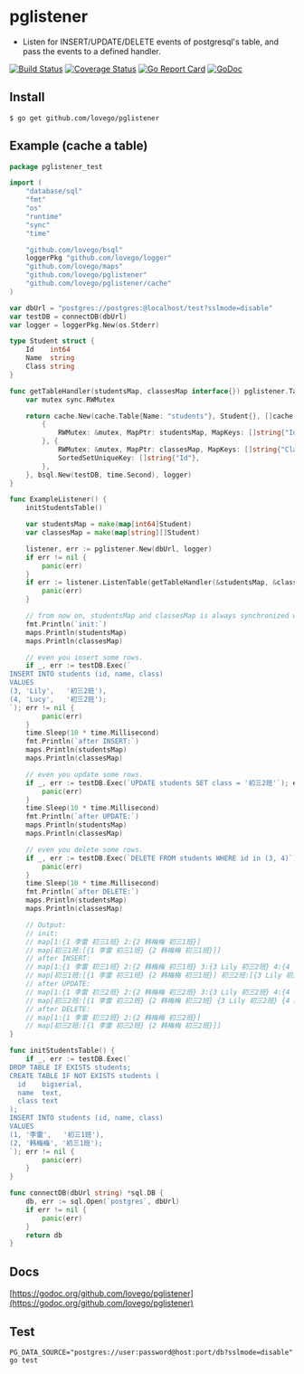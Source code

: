 # pglistener
- Listen for INSERT/UPDATE/DELETE events of postgresql's table, and pass the events to a defined handler.

[![Build Status](https://travis-ci.org/lovego/pglistener.svg?branch=master)](https://travis-ci.org/lovego/pglistener)
[![Coverage Status](https://img.shields.io/coveralls/github/lovego/pglistener/master.svg)](https://coveralls.io/github/lovego/pglistener?branch=master)
[![Go Report Card](https://goreportcard.com/badge/github.com/lovego/pglistener)](https://goreportcard.com/report/github.com/lovego/pglistener)
[![GoDoc](https://godoc.org/github.com/lovego/pglistener?status.svg)](https://godoc.org/github.com/lovego/pglistener)

## Install
`$ go get github.com/lovego/pglistener`

## Example (cache a table)
```go
package pglistener_test

import (
    "database/sql"
    "fmt"
    "os"
    "runtime"
    "sync"
    "time"

    "github.com/lovego/bsql"
    loggerPkg "github.com/lovego/logger"
    "github.com/lovego/maps"
    "github.com/lovego/pglistener"
    "github.com/lovego/pglistener/cache"
)

var dbUrl = "postgres://postgres:@localhost/test?sslmode=disable"
var testDB = connectDB(dbUrl)
var logger = loggerPkg.New(os.Stderr)

type Student struct {
    Id    int64
    Name  string
    Class string
}

func getTableHandler(studentsMap, classesMap interface{}) pglistener.TableHandler {
    var mutex sync.RWMutex

    return cache.New(cache.Table{Name: "students"}, Student{}, []cache.Data{
        {
            RWMutex: &mutex, MapPtr: studentsMap, MapKeys: []string{"Id"},
        }, {
            RWMutex: &mutex, MapPtr: classesMap, MapKeys: []string{"Class"},
            SortedSetUniqueKey: []string{"Id"},
        },
    }, bsql.New(testDB, time.Second), logger)
}

func ExampleListener() {
    initStudentsTable()

    var studentsMap = make(map[int64]Student)
    var classesMap = make(map[string][]Student)

    listener, err := pglistener.New(dbUrl, logger)
    if err != nil {
        panic(err)
    }
    if err := listener.ListenTable(getTableHandler(&studentsMap, &classesMap)); err != nil {
        panic(err)
    }

    // from now on, studentsMap and classesMap is always synchronized with students table.
    fmt.Println(`init:`)
    maps.Println(studentsMap)
    maps.Println(classesMap)

    // even you insert some rows.
    if _, err := testDB.Exec(`
INSERT INTO students (id, name, class)
VALUES
(3, 'Lily',   '初三2班'),
(4, 'Lucy',   '初三2班');
`); err != nil {
        panic(err)
    }
    time.Sleep(10 * time.Millisecond)
    fmt.Println(`after INSERT:`)
    maps.Println(studentsMap)
    maps.Println(classesMap)

    // even you update some rows.
    if _, err := testDB.Exec(`UPDATE students SET class = '初三2班'`); err != nil {
        panic(err)
    }
    time.Sleep(10 * time.Millisecond)
    fmt.Println(`after UPDATE:`)
    maps.Println(studentsMap)
    maps.Println(classesMap)

    // even you delete some rows.
    if _, err := testDB.Exec(`DELETE FROM students WHERE id in (3, 4)`); err != nil {
        panic(err)
    }
    time.Sleep(10 * time.Millisecond)
    fmt.Println(`after DELETE:`)
    maps.Println(studentsMap)
    maps.Println(classesMap)

    // Output:
    // init:
    // map[1:{1 李雷 初三1班} 2:{2 韩梅梅 初三1班}]
    // map[初三1班:[{1 李雷 初三1班} {2 韩梅梅 初三1班}]]
    // after INSERT:
    // map[1:{1 李雷 初三1班} 2:{2 韩梅梅 初三1班} 3:{3 Lily 初三2班} 4:{4 Lucy 初三2班}]
    // map[初三1班:[{1 李雷 初三1班} {2 韩梅梅 初三1班}] 初三2班:[{3 Lily 初三2班} {4 Lucy 初三2班}]]
    // after UPDATE:
    // map[1:{1 李雷 初三2班} 2:{2 韩梅梅 初三2班} 3:{3 Lily 初三2班} 4:{4 Lucy 初三2班}]
    // map[初三2班:[{1 李雷 初三2班} {2 韩梅梅 初三2班} {3 Lily 初三2班} {4 Lucy 初三2班}]]
    // after DELETE:
    // map[1:{1 李雷 初三2班} 2:{2 韩梅梅 初三2班}]
    // map[初三2班:[{1 李雷 初三2班} {2 韩梅梅 初三2班}]]
}

func initStudentsTable() {
    if _, err := testDB.Exec(`
DROP TABLE IF EXISTS students;
CREATE TABLE IF NOT EXISTS students (
  id    bigserial,
  name  text,
  class text
);
INSERT INTO students (id, name, class)
VALUES
(1, '李雷',   '初三1班'),
(2, '韩梅梅', '初三1班');
`); err != nil {
        panic(err)
    }
}

func connectDB(dbUrl string) *sql.DB {
    db, err := sql.Open(`postgres`, dbUrl)
    if err != nil {
        panic(err)
    }
    return db
}
```

## Docs
[https://godoc.org/github.com/lovego/pglistener](https://godoc.org/github.com/lovego/pglistener)

## Test
`PG_DATA_SOURCE="postgres://user:password@host:port/db?sslmode=disable" go test`

